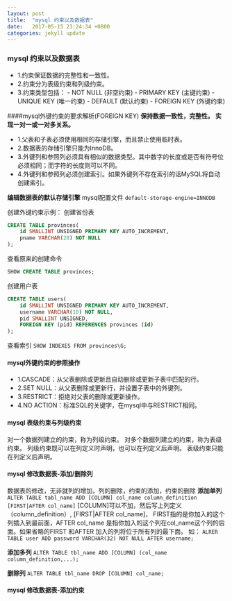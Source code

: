 ```yaml
---
layout: post
title:  "mysql 约束以及数据表"
date:   2017-05-15 23:24:34 +0800
categories: jekyll update
---
```


### mysql 约束以及数据表

- 1.约束保证数据的完整性和一致性。
- 2.约束分为表级约束和列级约束。
- 3.约束类型包括：
		- NOT NULL (非空约束)
		- PRIMARY KEY (主键约束)
		- UNIQUE KEY (唯一约束)
		- DEFAULT (默认约束)
		- FOREIGN KEY (外键约束)

####mysql外键约束的要求解析(FOREIGN KEY)
**保持数据一致性，完整性。**
**实现一对一或一对多关系。**

- 1.父表和子表必须使用相同的存储引擎，而且禁止使用临时表。
- 2.数据表的存储引擎只能为InnoDB。
- 3.外键列和参照列必须具有相似的数据类型。其中数字的长度或是否有符号位必须相同；而字符的长度则可以不同。
- 4.外键列和参照列必须创建索引。如果外键列不存在索引的话MySQL将自动创建索引。

**编辑数据表的默认存储引擎**
mysql配置文件
`default-storage-engine=INNODB`

创建外键约束示例：
创建省份表
``` sql
CREATE TABLE provinces(
	id SMALLINT UNSIGNED PRIMARY KEY AUTO_INCREMENT,
	pname VARCHAR(20) NOT NULL
);
```
查看原来的创建命令
``` sql
SHOW CREATE TABLE provinces;
```
创建用户表
``` sql
CREATE TABLE users(
	id SMALLINT UNSIGNED PRIMARY KEY AUTO_INCREMENT,
	username VARCHAR(10) NOT NULL,
	pid SMALLINT UNSIGNED,
	FOREIGN KEY (pid) REFERENCES provinces (id)
);
```
查看索引
`SHOW INDEXES FROM provinces\G;`

#### mysql外键约束的参照操作
- 1.CASCADE：从父表删除或更新且自动删除或更新子表中匹配的行。
- 2.SET NULL：从父表删除或更新行，并设置子表中的外键列。
- 3.RESTRICT：拒绝对父表的删除或更新操作。
- 4.NO ACTION：标准SQL的关键字，在mysql中与RESTRICT相同。

#### mysql 表级约束与列级约束
对一个数据列建立的约束，称为列级约束。
对多个数据列建立的约束，称为表级约束。
列级约束既可以在列定义时声明，也可以在列定义后声明。
表级约束只能在列定义后声明。

#### mysql 修改数据表-添加/删除列
数据表的修改，无非就列的增加，列的删除，约束的添加，约束的删除 
**添加单列**
`ALTER TABLE tabl_name ADD [COLUMN] col_name column_definition [FIRST|AFTER col_name]`
[COLUMN]可以不加，然后写上列定义（column_definition）, [FIRST|AFTER col_name]，
FIRST指的是你加入的这个列插入到最前面，AFTER col_name 是指你加入的这个列在col_name这个列的后面。如果省略的FIRST 和AFTER 加入的列将位于所有列的最下面。
如：
`ALRER TABLE user ADD password VARCHAR(32) NOT NULL AFTER username;`

**添加多列**
`ALTER TABLE tbl_name ADD [COLUMN] (col_name column_definition,...);`

**删除列**
`ALTER TABLE tbl_name DROP [COLUMN] col_name;`

#### mysql 修改数据表-添加约束

